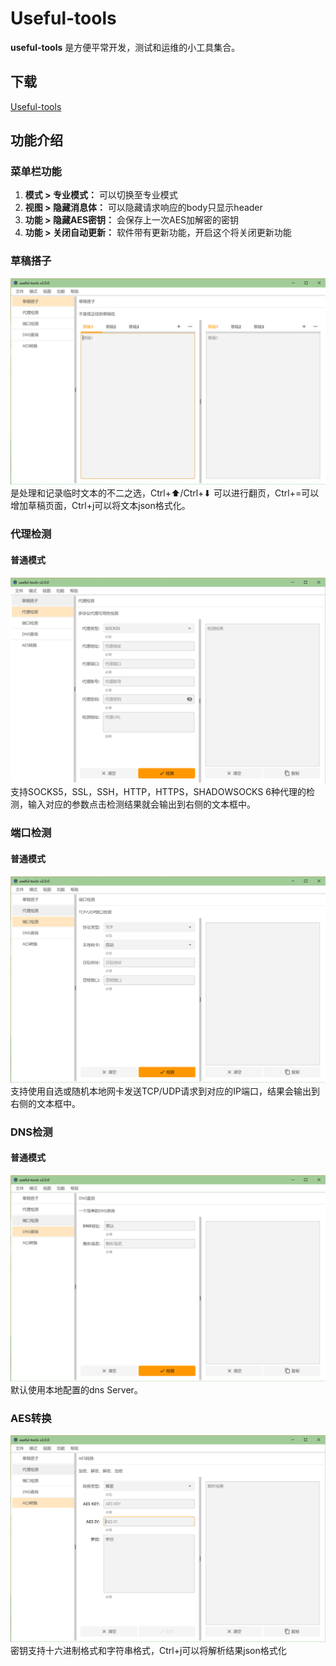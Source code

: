 # Useful-tools
**useful-tools** 是方便平常开发，测试和运维的小工具集合。

## 下载
[Useful-tools](https://github.com/fanyiguang/useful-tools/releases)

## 功能介绍

### 菜单栏功能
1. **模式 > 专业模式：** 可以切换至专业模式
2. **视图 > 隐藏消息体：** 可以隐藏请求响应的body只显示header
3. **功能 > 隐藏AES密钥：** 会保存上一次AES加解密的密钥
4. **功能 > 关闭自动更新：** 软件带有更新功能，开启这个将关闭更新功能

### 草稿搭子
![image](resource/draft-normal.png)  
是处理和记录临时文本的不二之选，Ctrl+⬆/Ctrl+⬇ 可以进行翻页，Ctrl+=可以增加草稿页面，Ctrl+j可以将文本json格式化。

### 代理检测
#### 普通模式
![image](resource/proxy-normal.png)  
支持SOCKS5，SSL，SSH，HTTP，HTTPS，SHADOWSOCKS 6种代理的检测，输入对应的参数点击检测结果就会输出到右侧的文本框中。

### 端口检测
#### 普通模式
![image](resource/tcp-udp-normal.png)  
支持使用自选或随机本地网卡发送TCP/UDP请求到对应的IP端口，结果会输出到右侧的文本框中。

### DNS检测
#### 普通模式
![image](resource/dns-normal.png)  
默认使用本地配置的dns Server。

### AES转换
![image](resource/aes-normal.png)
密钥支持十六进制格式和字符串格式，Ctrl+j可以将解析结果json格式化
